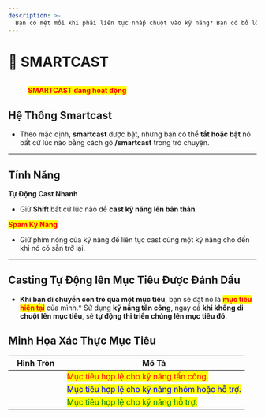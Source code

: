 ```yaml
---
description: >-
  Bạn có mệt mỏi khi phải liên tục nhấp chuột vào kỹ năng? Bạn có bỏ lỡ thời điểm hoàn hảo cho khả năng của mình? **Smartcast** sẽ giúp bạn giải quyết vấn đề đó!
---
```


# 🧠 SMARTCAST

<figure><img src="../.gitbook/assets/9999 (1).gif" alt=""><figcaption><p><mark style="color:red;"><strong>SMARTCAST đang hoạt động</strong></mark></p></figcaption></figure>

## **Hệ Thống Smartcast**

* Theo mặc định, **smartcast** được bật, nhưng bạn có thể **tắt hoặc bật** nó bất cứ lúc nào bằng cách gõ **/smartcast** trong trò chuyện.

***

## **Tính Năng**

**Tự Động Cast Nhanh**

* Giữ **Shift** bất cứ lúc nào để **cast kỹ năng lên bản thân**.

<mark style="color:red;">**Spam Kỹ Năng**</mark>

* Giữ phím nóng của kỹ năng để liên tục cast cùng một kỹ năng cho đến khi nó có sẵn trở lại.

***

## **Casting Tự Động lên Mục Tiêu Được Đánh Dấu**

* **Khi bạn di chuyển con trỏ qua một mục tiêu**, bạn sẽ đặt nó là <mark style="color:red;">**mục tiêu hiện tại**</mark> của mình.* Sử dụng **kỹ năng tấn công**, ngay cả **khi không di chuột lên mục tiêu**, sẽ **tự động thi triển chúng lên mục tiêu đó**.

## **Minh Họa Xác Thực Mục Tiêu**

<table><thead><tr><th width="95">Hình Tròn</th><th>Mô Tả</th></tr></thead><tbody><tr><td><img src="../.gitbook/assets/108px-Red_Circle_Smartcast.png" alt=""></td><td><mark style="color:red;">Mục tiêu hợp lệ cho kỹ năng tấn công.</mark></td></tr><tr><td><img src="../.gitbook/assets/108px-Blue_Smartcast.png" alt=""></td><td><mark style="color:blue;">Mục tiêu hợp lệ cho kỹ năng nhóm hoặc hỗ trợ.</mark></td></tr><tr><td><img src="../.gitbook/assets/108px-Green_Smartcast.png" alt=""></td><td><mark style="color:green;">Mục tiêu hợp lệ cho kỹ năng hỗ trợ.</mark></td></tr></tbody></table>